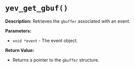 # `yev_get_gbuf()`

**Description:**
Retrieves the `gbuffer` associated with an event.

**Parameters:**
- `void *event` - The event object.

**Return Value:**
- Returns a pointer to the `gbuffer` structure.
